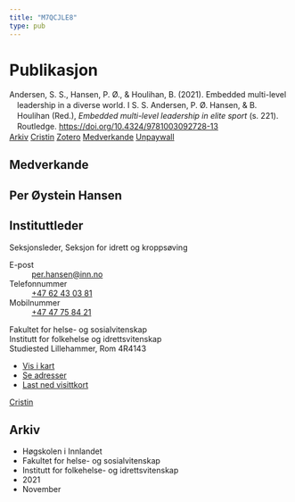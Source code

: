 ```yaml
---
title: "M7QCJLE8"
type: pub
---
```

<h1>Publikasjon</h1>
<article id="csl-bib-container-M7QCJLE8" class="csl-bib-container">
  <div class="csl-bib-body" style="line-height: 1.35; padding-left: 1em; text-indent:-1em;">
  <div class="csl-entry">Andersen, S. S., Hansen, P. &#xD8;., &amp; Houlihan, B. (2021). Embedded multi-level leadership in a diverse world. I S. S. Andersen, P. &#xD8;. Hansen, &amp; B. Houlihan (Red.), <i>Embedded multi-level leadership in elite sport</i> (s. 221). Routledge. <a href="https://doi.org/10.4324/9781003092728-13">https://doi.org/10.4324/9781003092728-13</a></div>
</div>
  <div class="csl-bib-buttons">
    <a href="#taxonomy-article-M7QCJLE8" class="csl-bib-button">Arkiv</a>
    <a href="https://app.cristin.no/results/show.jsf?id=1953203" alt="Cristin URL" class="csl-bib-button">Cristin</a>
    <a href="http://zotero.org/groups/5402882/items/M7QCJLE8" alt="Zotero URL" class="csl-bib-button">Zotero</a>
    <a href="#contributors-article-M7QCJLE8" class="csl-bib-button">Medverkande</a>
    <a href="https://doi.org/10.4324/9781003092728-13" class="csl-bib-button">Unpaywall</a>
  </div>
  <div id="csl-bib-meta-container-M7QCJLE8"></div>
</article>
<div id="csl-bib-meta-M7QCJLE8" class="csl-bib-meta">
  <article id="contributors-article-M7QCJLE8" class="contributors-article">
    <h1>Medverkande</h1>
    <div class="personas"> <div class="vrtx-hinn-person-card"> <div class="photo"> <i class="lar la-user-circle missing-person"></i> </div> <div class="info"> <hgroup><h1>Per Øystein Hansen</h1> <h2>Instituttleder</h2> <p>Seksjonsleder, Seksjon for idrett og kroppsøving</p> </hgroup><dl> <dt>E-post</dt> <dd> <a href="mailto:per.hansen@inn.no">per.hansen@inn.no</a> </dd> <dt>Telefonnummer</dt> <dd><a href="tel:+4762430381"> +47 62 43 03 81 </a></dd> <dt>Mobilnummer</dt> <dd><a href="tel:+4747758421"> +47 47 75 84 21 </a></dd> </dl> <p> Fakultet for helse- og sosialvitenskap<br> Institutt for folkehelse og idrettsvitenskap<br> Studiested Lillehammer, Rom 4R4143 </p> <ul class="vrtx-hinn-links"> <li><a href="https://www.google.com/maps?q=60.88156,11.53723">Vis i kart</a></li> <li><a href="https://www.inn.no/finn-en-ansatt/per-hansen.html#vrtx-hinn-addresses">Se adresser</a></li> <li><a href="https://www.inn.no/finn-en-ansatt/per-hansen.html?vrtx=vcf">Last ned visittkort</a></li> </ul> </div> </div> <a href="https://app.cristin.no/persons/show.jsf?id=328611" alt="Cristin URL" class="personas-cristin">Cristin</a> </div>
  </article>
  <article id="taxonomy-article-M7QCJLE8" class="taxonomy-article">
    <h1>Arkiv</h1>
    <ul>
      <li>Høgskolen i Innlandet</li>
      <li>Fakultet for helse- og sosialvitenskap</li>
      <li>Institutt for folkehelse- og idrettsvitenskap</li>
      <li>2021</li>
      <li>November</li>
    </ul>
  </article>
</div>
